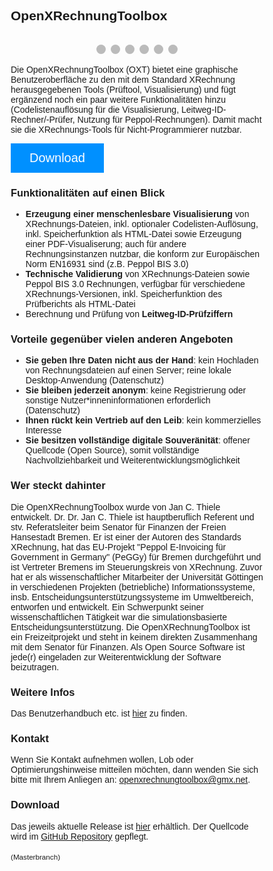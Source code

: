 ## OpenXRechnungToolbox

<style>
	* {box-sizing: border-box;}
        body {font-family: Verdana, sans-serif;}
	.mySlides {display: none;}
	img {vertical-align: middle;}
	.slideshow-container {
	text-align: center;
	/*color: #f2f2f2;*/
	  max-width: 1000px;
	  position: relative;
	  margin: auto;
	}
	.numbertext {
	  color: #f2f2f2;
	  font-size: 12px;
	  padding: 8px 12px;
	  position: absolute;
	  top: 0;
	}
	.dot {
	  height: 15px;
	  width: 15px;
	  margin: 0 2px;
	  background-color: #bbb;
	  border-radius: 50%;
	  display: inline-block;
	  transition: background-color 0.6s ease;
	}
	.active {
	  background-color: #717171;
	}
	.fade {
	  -webkit-animation-name: fade;
	  -webkit-animation-duration: 1.5s;
	  animation-name: fade;
	  animation-duration: 1.5s;
	}
	@-webkit-keyframes fade {
	  from {opacity: .4} 
	  to {opacity: 1}
	}
	@keyframes fade {
	  from {opacity: .4} 
	  to {opacity: 1}
	}	
	.btn {
	  background-color: #0090ff;
	  border: none;
	  color: white;
	  padding: 12px 30px;
	  cursor: pointer;
	  font-size: 20px;
	}
	.btn:hover {
	  background-color: RoyalBlue;
	} 	
</style>

<div class="slideshow-container">
			<div class="mySlides fade">
			  <div class="numbertext">1 / 6</div>
			  <img src="docs/img/slideshow/Oberflaeche.PNG" style="height:100%">
			  <div class="text">Hauptfenster</div>
			</div>
			<div class="mySlides fade">
			  <div class="numbertext">2 / 6</div>
			  <img src="docs/img/slideshow/Pruefbericht.PNG" style="height:100%">
			  <div class="text">Prüfbericht</div>
			</div>
			<div class="mySlides fade">
			  <div class="numbertext">3 / 6</div>
			  <img src="docs/img/slideshow/Visualisierung.PNG" style="height:100%">
			  <div class="text">Visualisierung</div>
			</div>
			<div class="mySlides fade">
			  <div class="numbertext">4 / 6</div>
			  <img src="docs/img/slideshow/VisualisierungPDF.PNG" style="height:100%">
			  <div class="text">PDF-Visualisierung</div>
			</div>
			<div class="mySlides fade">
			  <div class="numbertext">5 / 6</div>
			  <img src="docs/img/slideshow/LWID.PNG" style="height:100%">
			  <div class="text">Leitweg-ID-Rechner/-Prüfer</div>
			</div>
			<div class="mySlides fade">
			  <div class="numbertext">6 / 6</div>
			  <img src="docs/img/slideshow/Einstellungen.PNG" style="height:100%">
			  <div class="text">Einstellungen</div>
			</div>
</div>
<br>

<div style="text-align:center">
  <span class="dot"></span> 
  <span class="dot"></span> 
  <span class="dot"></span> 
  <span class="dot"></span> 
  <span class="dot"></span> 
  <span class="dot"></span> 
</div>

<script>
var slideIndex = 0;
showSlides();

function showSlides() {
  var i;
  var slides = document.getElementsByClassName("mySlides");
  var dots = document.getElementsByClassName("dot");
  for (i = 0; i < slides.length; i++) {
    slides[i].style.display = "none";  
  }
  slideIndex++;
  if (slideIndex > slides.length) {slideIndex = 1}    
  for (i = 0; i < dots.length; i++) {
    dots[i].className = dots[i].className.replace(" active", "");
  }
  slides[slideIndex-1].style.display = "block";  
  dots[slideIndex-1].className += " active";
  setTimeout(showSlides, 2500); // Change image every 2 seconds
}
</script>

Die OpenXRechnungToolbox (OXT) bietet eine graphische Benutzeroberfläche zu den mit dem Standard XRechnung herausgegebenen Tools (Prüftool, Visualisierung) und fügt ergänzend noch ein paar weitere Funktionalitäten hinzu (Codelistenauflösung für die Visualisierung, Leitweg-ID-Rechner/-Prüfer, Nutzung für Peppol-Rechnungen). Damit macht sie die XRechnungs-Tools für Nicht-Programmierer nutzbar. 

<!-- Add icon library -->
<link rel="stylesheet" href="https://cdnjs.cloudflare.com/ajax/libs/font-awesome/4.7.0/css/font-awesome.min.css">
<!-- Auto width -->
<a href="https://github.com/jcthiele/OpenXRechnungToolbox/releases" target="_blank"><button class="btn"><i class="fa fa-download"></i> Download</button></a>


### Funktionalitäten auf einen Blick

- **Erzeugung einer menschenlesbare Visualisierung** von XRechnungs-Dateien, inkl. optionaler Codelisten-Auflösung, inkl. Speicherfunktion als HTML-Datei sowie Erzeugung einer PDF-Visualiserung; auch für andere Rechnungsinstanzen nutzbar, die konform zur Europäischen Norm EN16931 sind (z.B. Peppol BIS 3.0)
- **Technische Validierung** von XRechnungs-Dateien sowie Peppol BIS 3.0 Rechnungen, verfügbar für verschiedene XRechnungs-Versionen, inkl. Speicherfunktion des Prüfberichts als HTML-Datei
- Berechnung und Prüfung von **Leitweg-ID-Prüfziffern**

### Vorteile gegenüber vielen anderen Angeboten

- **Sie geben Ihre Daten nicht aus der Hand**: kein Hochladen von Rechnungsdateien auf einen Server; reine lokale Desktop-Anwendung (Datenschutz)
- **Sie bleiben jederzeit anonym**: keine Registrierung oder sonstige Nutzer*inneninformationen erforderlich (Datenschutz)
- **Ihnen rückt kein Vertrieb auf den Leib**: kein kommerzielles Interesse
- **Sie besitzen vollständige digitale Souveränität**: offener Quellcode (Open Source), somit vollständige Nachvollziehbarkeit und Weiterentwicklungsmöglichkeit

### Wer steckt dahinter

Die OpenXRechnungToolbox wurde von Jan C. Thiele entwickelt. Dr. Dr. Jan C. Thiele ist hauptberuflich Referent und stv. Referatsleiter beim Senator für Finanzen der Freien Hansestadt Bremen. Er ist einer der Autoren des Standards XRechnung, hat das EU-Projekt "Peppol E-Invoicing für Government in Germany" (PeGGy) für Bremen durchgeführt und ist Vertreter Bremens im Steuerungskreis von XRechnung. 
Zuvor hat er als wissenschaftlicher Mitarbeiter der Universität Göttingen in verschiedenen Projekten (betriebliche) Informationssysteme, insb. Entscheidungsunterstützungssysteme im Umweltbereich, entworfen und entwickelt. Ein Schwerpunkt seiner wissenschaftlichen Tätigkeit war die simulationsbasierte Entscheidungsunterstützung. 
Die OpenXRechnungToolbox ist ein Freizeitprojekt und steht in keinem direkten Zusammenhang mit dem Senator für Finanzen. 
Als Open Source Software ist jede(r) eingeladen zur Weiterentwicklung der Software beizutragen. 

### Weitere Infos

Das Benutzerhandbuch etc. ist [hier](https://jcthiele.github.io/OpenXRechnungToolbox/docs/manual.html "Benutzerhandbuch") zu finden.

### Kontakt

Wenn Sie Kontakt aufnehmen wollen, Lob oder Optimierungshinweise mitteilen möchten, dann wenden Sie sich bitte mit Ihrem Anliegen an: <a href="mailto:openxrechnungtoolbox@gmx.net">openxrechnungtoolbox@gmx.net</a>.

### Download

Das jeweils aktuelle Release ist [hier](https://github.com/jcthiele/OpenXRechnungToolbox/releases) erhältlich.
Der Quellcode wird im [GitHub Repository](https://github.com/jcthiele/OpenXRechnungToolbox) gepflegt. 
<br />
<br />
<small>(Masterbranch)</small>
